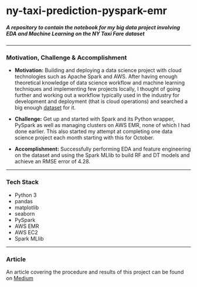# ny-taxi-prediction-pyspark-emr
<h5>A repository to contain the notebook for my big data project involving EDA and Machine Learning on the NY Taxi Fare dataset</h5>

***
### Motivation, Challenge & Accomplishment

* **Motivation:** Building and deploying a data science project with cloud technologies such as Apache Spark and AWS. After having enough theoretical knowledge of data science 
workflow and machine learning techniques and implementing few projects locally, I thought of going further and working out a workflow typically used in the industry for development
and deployment (that is cloud operations) and searched a big enough [dataset](https://www.kaggle.com/c/new-york-city-taxi-fare-prediction) for it.

* **Challenge:** Get up and started with Spark and its Python wrapper, PySpark as well as managing clusters on AWS EMR, none of which I had done earlier. This also started my attempt
at completing one data science project each month starting with this for October.

* **Accomplishment:** Successfully performing EDA and feature engineering on the dataset and using the Spark MLlib to build RF and DT models and achieve an RMSE error of 4.28. 

***

### Tech Stack

* Python 3
* pandas
* matplotlib
* seaborn
* PySpark
* AWS EMR
* AWS EC2
* Spark MLlib

***

### Article
An article covering the procedure and results of this project can be found on [Medium](https://pub.towardsai.net/introduction-to-pyspark-via-aws-emr-and-hands-on-eda-de1866d641f5?gi=baeb31501644)
